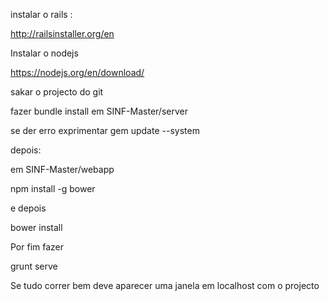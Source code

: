 instalar o rails :

http://railsinstaller.org/en

Instalar o nodejs

https://nodejs.org/en/download/

sakar o projecto do git

fazer bundle install em SINF-Master/server

se der erro exprimentar gem update --system

depois:

em SINF-Master/webapp

npm install -g bower

e depois

bower install

Por fim fazer

grunt serve


Se tudo correr bem deve aparecer uma janela em localhost com o projecto
